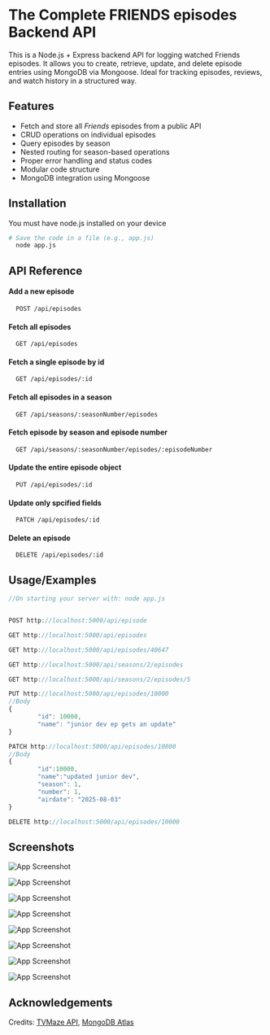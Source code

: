 
# The Complete FRIENDS episodes Backend API

This is a Node.js + Express backend API for logging watched Friends episodes. It allows you to create, retrieve, update, and delete episode entries using MongoDB via Mongoose. Ideal for tracking episodes, reviews, and watch history in a structured way.


## Features

- Fetch and store all *Friends* episodes from a public API
- CRUD operations on individual episodes
- Query episodes by season
- Nested routing for season-based operations
- Proper error handling and status codes
- Modular code structure
- MongoDB integration using Mongoose


## Installation

You must have node.js installed on your device

```bash
# Save the code in a file (e.g., app.js)
  node app.js
```
    
## API Reference

#### Add a new episode

```http
  POST /api/episodes
```


#### Fetch all episodes

```http
  GET /api/episodes  
```

#### Fetch a single episode by id

```http
  GET /api/episodes/:id  
```

#### Fetch all episodes in a season

```http
  GET /api/seasons/:seasonNumber/episodes  
```
#### Fetch episode by season and episode number
```http
  GET /api/seasons/:seasonNumber/episodes/:episodeNumber  
```

#### Update the entire episode object
```http
  PUT /api/episodes/:id
```

#### Update only spcified fields
```http
  PATCH /api/episodes/:id
```

#### Delete an episode
```http
  DELETE /api/episodes/:id  
```

## Usage/Examples

```javascript
//On starting your server with: node app.js


POST http://localhost:5000/api/episode

GET http://localhost:5000/api/episodes

GET http://localhost:5000/api/episodes/40647

GET http://localhost:5000/api/seasons/2/episodes

GET http://localhost:5000/api/seasons/2/episodes/5

PUT http://localhost:5000/api/episodes/10000
//Body
{
        "id": 10000,
        "name": "junior dev ep gets an update"
} 

PATCH http://localhost:5000/api/episodes/10000
//Body
{
        "id":10000,
        "name":"updated junior dev",
        "season": 1,
        "number": 1,
        "airdate": "2025-08-03"
}  

DELETE http://localhost:5000/api/episodes/10000
```


## Screenshots

![App Screenshot](https://i.ibb.co/Y4b64qrw/Screenshot-78.png)


![App Screenshot](https://i.ibb.co/3nZpSmh/Screenshot-79.png)


![App Screenshot](https://i.ibb.co/6RFQ7FL9/Screenshot-80.png)


![App Screenshot](https://i.ibb.co/NdkwSpTy/Screenshot-81.png)


![App Screenshot](https://i.ibb.co/B5LSkswS/Screenshot-82.png)


![App Screenshot](https://i.ibb.co/WpWvz4My/Screenshot-93.png)


![App Screenshot](https://i.ibb.co/WN79RVfn/Screenshot-94.png)


![App Screenshot](https://i.ibb.co/d0v8tzVD/Screenshot-95.png)


## Acknowledgements

Credits: [TVMaze API](https://api.tvmaze.com/singlesearch/shows?q=friends), [MongoDB Atlas](https://www.mongodb.com/atlas)

